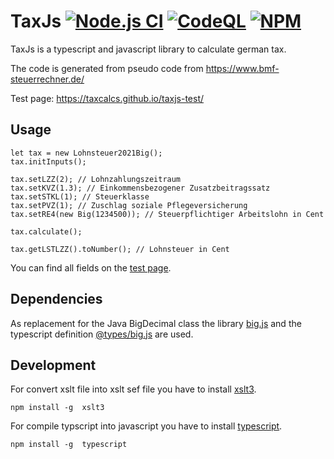 # TaxJs [![Node.js CI](https://github.com/taxcalcs/taxjs/actions/workflows/node.js.yml/badge.svg)](https://github.com/taxcalcs/taxjs/actions/workflows/node.js.yml) [![CodeQL](https://github.com/taxcalcs/taxjs/actions/workflows/codeql-analysis.yml/badge.svg)](https://github.com/taxcalcs/taxjs/actions/workflows/codeql-analysis.yml) [![NPM](https://nodei.co/npm/taxjs.png?mini=true)](https://npmjs.org/package/taxjs)


TaxJs is a typescript and javascript library to calculate german tax.

The code is generated from pseudo code from https://www.bmf-steuerrechner.de/

Test page: https://taxcalcs.github.io/taxjs-test/

## Usage

```
let tax = new Lohnsteuer2021Big();
tax.initInputs();

tax.setLZZ(2); // Lohnzahlungszeitraum
tax.setKVZ(1.3); // Einkommensbezogener Zusatzbeitragssatz
tax.setSTKL(1); // Steuerklasse
tax.setPVZ(1); // Zuschlag soziale Pflegeversicherung
tax.setRE4(new Big(1234500)); // Steuerpflichtiger Arbeitslohn in Cent

tax.calculate();

tax.getLSTLZZ().toNumber(); // Lohnsteuer in Cent

```
You can find all fields on the [test page](https://taxcalcs.github.io/taxjs-test/).

## Dependencies

As replacement for the Java BigDecimal class the library [big.js](https://www.npmjs.com/package/big.js) and the typescript definition [@types/big.js](https://www.npmjs.com/package/@types/big.js) are used. 

## Development

For convert xslt file into xslt sef file you have to install [xslt3](https://www.npmjs.com/package/xslt3).

````
npm install -g  xslt3
````

For compile typscript into javascript you have to install [typescript](https://www.npmjs.com/package/typescript).

````
npm install -g  typescript
````
